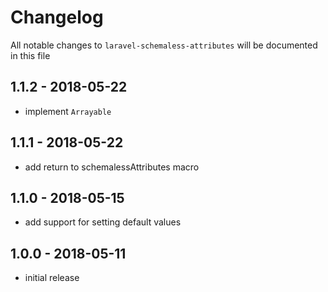 # Changelog

All notable changes to `laravel-schemaless-attributes` will be documented in this file

## 1.1.2 - 2018-05-22

- implement `Arrayable`

## 1.1.1 - 2018-05-22

- add return to schemalessAttributes macro


## 1.1.0 - 2018-05-15

- add support for setting default values

## 1.0.0 - 2018-05-11

- initial release
